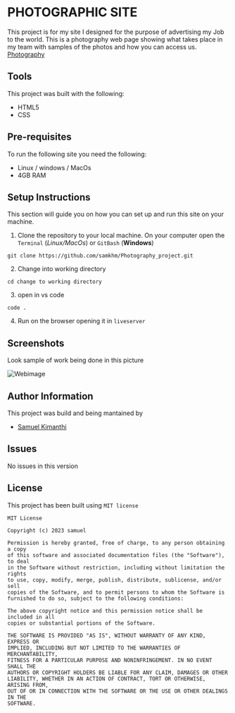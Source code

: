 # PHOTOGRAPHIC SITE
This project is for my site I designed for the purpose of advertising my Job to the world.
This is a photography web page showing what takes place in my team with samples of the photos and how you can access us.
[Photography](https://github.com/samkhm/Photography_project.git)

## Tools
This project was built with the following:
- HTML5
- CSS

## Pre-requisites
To run the following site you need the following:

- Linux / windows / MacOs
- 4GB RAM

## Setup Instructions
This section will guide you on how you can set up and run this site on your machine.

1. Clone the repository to your local machine. On your computer open the `Terminal` (*Linux/MacOs*)
or `GitBash` (**Windows**)

```
git clone https://github.com/samkhm/Photography_project.git
```
2. Change into working directory
```
cd change to working directory
```

3. open in vs code

```
code .
```

4. Run on the browser opening it in `liveserver`

## Screenshots
Look sample of work being done in this picture

![Webimage](https://photos.google.com/photo/AF1QipPONbqvhGSk7YyP9zfBw1ncfjSP5qpMAonrhOo4)

## Author Information
This project was build and being mantained by
- [Samuel Kimanthi](https://github.com/samkhm)

## Issues
No issues in this version

## License
This project has been built using `MIT license`

```
MIT License

Copyright (c) 2023 samuel

Permission is hereby granted, free of charge, to any person obtaining a copy
of this software and associated documentation files (the "Software"), to deal
in the Software without restriction, including without limitation the rights
to use, copy, modify, merge, publish, distribute, sublicense, and/or sell
copies of the Software, and to permit persons to whom the Software is
furnished to do so, subject to the following conditions:

The above copyright notice and this permission notice shall be included in all
copies or substantial portions of the Software.

THE SOFTWARE IS PROVIDED "AS IS", WITHOUT WARRANTY OF ANY KIND, EXPRESS OR
IMPLIED, INCLUDING BUT NOT LIMITED TO THE WARRANTIES OF MERCHANTABILITY,
FITNESS FOR A PARTICULAR PURPOSE AND NONINFRINGEMENT. IN NO EVENT SHALL THE
AUTHORS OR COPYRIGHT HOLDERS BE LIABLE FOR ANY CLAIM, DAMAGES OR OTHER
LIABILITY, WHETHER IN AN ACTION OF CONTRACT, TORT OR OTHERWISE, ARISING FROM,
OUT OF OR IN CONNECTION WITH THE SOFTWARE OR THE USE OR OTHER DEALINGS IN THE
SOFTWARE.
```
